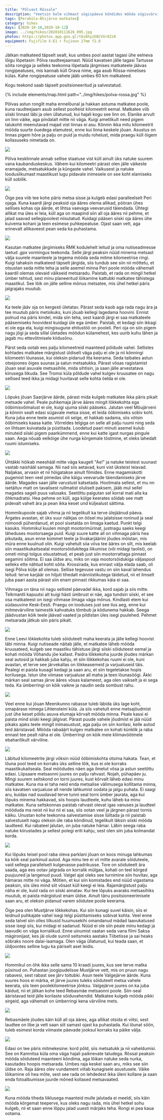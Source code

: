 ```yaml
---
title: "Põlvast Rõssale"
description: "Veetsin kolm vihmast sügispäeva kõndides mööda sügisvärvides matkateed Põlvast lõunasse."
tags: [Peraküla-Ähijärve matkatee]
category: hikes
days: [2020-10-10,2020-10-12]
image: ../img/hikes/202010111626_095.jpg
photos: https://photos.app.goo.gl/t8i6hyzEBCVXr8Zz8
equipment: Fujifilm X-E1 + Fujinon 27mm f2.8
---
```


Jätkan matkateed täpselt sealt, kus umbes pool aastat tagasi ühe eelneva lõigu lõpetasin: Põlva raudteejaamast. Nüüd kavatsen jälle tagasi Tartusse sõita rongiga ja selleks teekonna lõpetada järgmises matkateele jäävas rongipeatuses, mis kannab küll Orava nime, aga asub Rõssa-nimelises külas. Kahe rongipeatuse vahele jääb umbes 60 km matkateed. 

Kogu teekond saab täpselt positsioneeritud ja salvestatud.

{% include elements/map.html path="../img/hikes/polva-rossa.jpg" %}

Põlvas astun rongilt maha ennelõunal ja hakkan astuma matkatee poole, kuna raudteejaam asub sellest poolteist kilomeetrit eemal. Matkatee viib siiski linnast läbi ja olen üllatunud, kui hajali kogu see linn on. Elanike arvult on linn väike, aga pindalalt mitte nii väga. Kuigi ametlikult need pigem talukohti meenutavad majad vist linnas ei asu. Kõnnin ikka mitu kilomeetrit mööda suurte õuedega elamutest, enne kui linna keskele jõuan. Asustus on linnas pigem  hõre ja palju on puid ja muidu rohelust, mida praegu küll õigem kollasuseks nimetada on. 

![](../img/hikes/202010101142_004.jpg)

Põlva kesklinnale annab sellise staatuse vist küll ainult üks natuke suurem vana kaubanduskeskus. Vähem kui kilomeetri pärast olen jälle väikeste eramajade, metsatukkade ja küngaste vahel. Vaikusest ja natuke looduslikumast maastikust lugu pidavale inimesele on see koht elamiseks küll sobilik.

![](../img/hikes/202010101214_009.jpg)

Õige pea viib tee kohe päris metsa sisse ja kulgeb edasi paralleelselt Peri ojaga. Kuna kaardi järgi peaksid oja ääres olema allikad, pööran ühes sellises kohas oja äärde, et lihtsa vaevaga veevarusid täiendada. Ühtegi allikat ma üles ei leia, küll aga on maapind siin all oja ääres nii pehme, et jalad saavad sellegipoolest niisutatud. Kuidagi pääsen siiski oja ääres ühe kuivema kohani ja teen esimese puhkepeatuse. Ojast saan vett, aga erinevalt allikaveest pean seda ka puhastama. 

![](../img/hikes/202010101259_014.jpg)

Kasutan matkatee järgimiseks RMK kodulehelt leitud ja oma nutiseadmesse laetud *.gpx* vormingus teekonda. Selle järgi peaksin nüüd minema metsast välja suurele maanteele ja tegema mööda seda mitme kilomeetrise ringi. Kuigi tahaksin matkateed täpselt järgida, siis tundub see siin nii mõttetu, et otsustan seda mitte teha ja selle asemel minna Peri poole mööda vähemalt kaardil olemas olevaid väikseid metsaradu. Paistab, et rada on mingil hetkel ümber tehtud, sest minu planeeritud lõikamine kattubki matkatee tähistega maastikul. See lõik on jälle selline mõnus metsatee, mis ühel hetkel päris jalgrajaks muutub. 

![](../img/hikes/202010101342_025.jpg)

Ka teele jääv oja on kergesti ületatav. Pärast seda kaob aga rada nagu ära ja tee muutub päris metsikuks, kuni jõuab kellegi lagedama hoovini. Ennist polnud ma päris kindel, mida siin teha, sest kaardi järgi ei saa matkateele pääsemiseks hoovidest kuidagi üle ega ümber. Paistab, et kedagi siin ikkagi ei ole ega ela, kuigi mingisugune ehitustöö on pooleli. Peri oja on siin pigem nagu jõgi ja seda sillal ületades möödun külamehest, kes uurib kuhu lähen ja jagab mu ettevõtmisele kiidusõnu. 

Pärst seda ootab ees palju kilomeetreid maanteed põldude vahel. Sellistes kohtades matkatee märgistust üldiselt väga palju ei ole ja nii kõnningi kilomeetri lõunasse, kui oleksin pidanud itta keerama. Seda taibates astun otsejoones õiges suunas ja satun metsatukka. Pärast võsas ragistamist jõuan seal asuvale metsasihile, mida sihtisin, ja saan jälle arvestatava kiirusega liikuda. See Tromsi küla põldude vahel kulgev kruusatee on nagu sellised teed ikka ja midagi huvitavat selle kohta öelda ei ole. 

![](../img/hikes/202010101449_039.jpg)

Lõpuks jõuan Saarjärve äärde, pärast mida kulgeb matkatee ikka päris pikalt metsade vahel. Peale puhkemaja järve ääres mingit lõkkekohta ega ööbimisvõimalust ei ole, kuigi ujuma siiski pääseks. Jalutan veel Mõujärveni ja kõnnin sealt edasi sügavale metsa sisse, et leida ööbimiseks sobiv koht. Kuna juba enne teele asumist oli selge, et hakkab sadama, siis võtsin ööbimiseks kaasa katte. Võrreldes telgiga on selle all palju ruumi ning seda on lihtsam kuivatada ja püstitada. Loodetud paari minuti asemel kulub minuteid siiski pigem paarkümmend, enne kui katte igast nurgas pingule saan. Aega nõuab eelkõige ühe nurga kõrgemale tõstmine, et oleks lahedalt ruumi istumiseks. 

![](../img/hikes/202010101728_049.jpg)

Ühtäkki hõikab meeshääl mitte väga kaugelt "Ae!" ja natuke teistest suunast vastab naishääl samaga. Nii nad siis aetavad, kuni vist üksteist leiavad. Naljakas, arvasin et nii hõigatakse ainult filmides. Enne magamiskotti pugemist teen veel pimedas ühe käigu veevarude täiendamiseks järve äärde. Magades saan jälle varustust katsetada. Hoolimata sellest, et mu nn isetäituv matt on tavalisest rullmatist oluliselt paksem, jääb mul sellel magades sageli puus valusaks. Seetõttu paigutan sel korral mati alla ka õhkmadratsi. Hea pehme on küll, aga külge keerates sõidab see matt pidevalt vahelt ära ja pean ikka keset und küljealust sättima. 

Hommikupoole sajab vihma ja nii tegelikult ka terve ülejäänud päeva. Ärgates avastan, et üks suur nälkjas on öösel mu jalatsisse roninud ja seal niimoodi  püherdanud, et pool sisetalda on limaga kaetud. Punkt telgi kasuks. Hommikul kuulen mingit mootorimürinat, justnagu saeks keegi läheduses mootorsaega puid. Kuigi suure katte all on vihmaga päris hea pikutada, asun enne kümmet teele ja liivakarjäärini jõudes mõistan, mis müra enne kuulnud olin. Kuigi vahetult siia viiva tee ääres on silt, mis keelab siin maastikukaitsealal mootorsõidukitega liikumise (või midagi taolist), on ometi mingi tolgus otsustatnud, et peab just siin mootorrattaga pinnast segamini sõitma. Ei saa üldse aru, miks on vaja mootorsõidukiga väljaspool selleks ette nähtud kohti sõita. Krossirada, kus ennast välja elada saab, oli isegi Põlva külje all olemas. Sellise tegevuse vastu on siin kaval lahendus leitud: terve karjäär on hiljuti tihedalt männiistikutega täidetud, nii et ilmselt juba paari aasta pärast siin enam pinnast rikkumas käia ei saa. 

Vihmaga on täna nii nagu sellistel päevadel ikka, kord sajab ja siis mitte. Telkmantli kapuutsi alt kuigi hästi ümbrust ei näe, aga tundsin siiski, et see osa matkateest on isegi vihmase ilmaga väga mõnus. Kindlasti etem kui südasuvine Kesk-Eesti. Praegu on looduses just see ilus aeg, enne kui mitmevärviline taimestik kahvatuks tõmbub ja kõdunema hakkab. Seega jäädvustan kõik teele jäävad vaated ja pildistan üles isegi puulehed. Pehmet metsarada jätkub siin päris pikalt. 

![](../img/hikes/202010111002_061.jpg)

Enne Leevi lõkkekohta tuleb sõiduteelt maha keerata ja jälle kellegi hoovist läbi minna. Kuigi nutiseade näitab jälle, et matkatee läheb mööda kruusateed, kulgeb see maastiku tähistuse järgi siiski sõiduteest eemal ja kohati mööda Võhandu jõe kallast. Paidra lõkkekoha juurde jõudes märkan seal autosid ja hakkab juba kahju, et siin lõkkekohas ruumi ei ole, kuni avastan, et terve see järvekallas on lõkkeasemeid ja varjualuseid täis. Pealegi ei paista kusagil kedagi ja saan aru, et siin tegeletakse hopis korilusega. Istun ühe viimase varjualuse all maha ja teen lõunasöögi. Äkki märkan seal samas järve ääres võsas kalameest, aga olen vaikselt ja ei sega teda. Ka ümberringi on kõik vaikne ja naudin seda sombust rahu. 

![](../img/hikes/202010111404_077.jpg)

Veel enne kui jõuan Meenikunno rabasse tuleb läbida üks lage koht, omapärase nimega Lihtensteini küla. Ja siis vahetult enne metsajõudmist just ühe keset põldu asuva elumaja kõrvalt mööda minna. Peale kassi ei paista mind siiski keegi jälgivat. Pärast puude vahele jõudmist ei jää nüüd pikaks ajaks teele mingit inimasustust, aga palju on siin korilasi, kelle autod teid ääristavad. Mööda rabaäärt kulgev matkatee on kohati künklik ja raba ennast tee pealt näha ei ole. Ümberringi on kõik meie kliimavöötmele ebaharilikult värviline.

![](../img/hikes/202010111548_094.jpg)

Läbitud kilomeetrite järgi võksin nüüd ööbimiskohta otsima hakata. Tean, et lõuna pool teed on korraks üks selline lõik, kus ei ole korraks maastikukaitseala. Seal möödudes näen aga ilmetut võsa ja astun seetõttu edasi. Liipsaare metsaonni juures on palju rahvast. Nojah, pühapäev ju. Mingi suurem seltskond on torni juures, kust kõrvalt läheb edasi minu matkatee. Kuna ma ei taha neid enda metsalise välimusega kollitama minna, siis kavatsen varjualuse all nende lahkumist oodata ja jalgu puhata. Ei saagi aru, kuidas nad suudavad terve tunni seal torni ümber jaurata, aga kui lõpuks minema hakkavad, siis hoopis laudteele, kuhu läheb ka minu matkatee. Kuna seltskonnas paistab rahvast olevat igas vanuses ja laudteel mööduda ma neist nii kui nii ei saa, siis ootan veel ja järgnen pärast tornis käiku. Unustan kohe teekonna salvestamise sisse lülitada ja nii paistab salvestuselt nagu oleksin üle raba kõndinud, tegelikult läksin siiski mööda laudteed. Kui rabateel jalutan, on juba natuke hämar. Läbin seega raba natuke kiirustades ja sellest polegi eriti kahju, sest olen siin juba kolmandat korda. 

![](../img/hikes/202010111747_102.jpg)

Kui lõpuks teisel pool raba oleva parklani jõuan on koos minuga lahkumas ka kõik seal parkinud autod. Aga minu tee ei vii mitte avarale sõiduteele, vaid sellega parallelselt kulgevasse padrikusse. Tore on sõiduteelt ära saada, aga ees ootav jalgrada on korralik mülgas, kohati on teel kõrged puujuured ja langenud puud. Valgel ajal oleks see turnimine siin huvitav, aga hämaras mitte nii väga. Mõtlen, et kui siin komistades end nüüd vigastama peaksin, siis üles mind siit võsast küll keegi ei leia. Rajamärgistust palju näha ei ole, kuid rada on siiski aimatav. Kui tee lõpuks avaraks metsasihiks muutub, ei paista märgistust enam üldse. Ainult tänu positsioneerimisele saan aru, et oleksin pidanud varem sõidutee poole keerama.

Õige pea olen Mustjärve lõkkekohas. Kui siin kunagi suvel käisin, siis ei leidnud puhkajate vahel isegi telgi püstitamiseks sobivat kohta. Veel enne seda talvel siin olles tilkusid huumusekihi omandanud mädad laavukatused sisse isegi siis, kui midagi ei sadanud. Nüüd ei ole siin peale minu kedagi ja laavudki on väga korralikud. Enne uinumist vaatan seda vana filmi Saksa mägironijast, kes jäi olude sunnil seitsmeks aastaks Tiibetisse ja sai heaks sõbraks noore dalai-laamaga. Olen väga üllatunud, kui teada saan, et üldjoontes selline lugu ka päriselt aset leidis. 

![](../img/hikes/202010120839_108.jpg)

Hommikul on õhk ikka selle sama 10 kraadi juures, kus see terve matka püsinud on. Puhastan joogipudelisse Mustjärve vett, mis on pruun nagu rabavesi, sest rabast see järv toitubki. Asun teele Valgejärve äärde. Kuna suures hoos ei märka, et järve juures tuleks sõiduteelt metsa vahele keerata, siis teen poolekilomeetrise jõnksu. Valgejärve juures on ka juba käidud, nii et jätkan kohe teed Rebasmäe metsaonni poole. Siin-seal ääristavad teid jälle korilaste sõiduvahendid. Matkatee kulgeb mööda pikki sirgeid, aga vähemalt on ümberringi kena värviline mets. 

![](../img/hikes/202010121040_120.jpg)

Rebasmäele jõudes käin küll all oja ääres, aga allikat otsida ei viitsi, sest laudtee on libe ja vett saan siit samast ojast ka puhastada. Kui lõunat söön, tuleb esimest korda viimaste päevade jooksul korraks ka päike välja. 

![](../img/hikes/202010121248_144.jpg)

Edasi on tee päris mitmekesine: kord põld, siis metsatukk ja nii vaheldumisi. See on Kamnitsa küla oma väga hajali paiknevate taludega. Rõssal peaksin mööda sõiduteed maanteeni kõndima, aga lõikan natuke seda nurka, kasutades hoopis metsarada. Umbes raja keskel saan aru, miks see siin üldse on. Raja ääres olev vundament viitab kunagisele asustusele. Väike lõikamine oli hea mõte, sest see rada on lehdedest ikka üleni kollane ja saan enda fotoalbumisse juurde mõned kollased metsavaated. 

![](../img/hikes/202010121431_165.jpg)

Kuna mööda tiheda liiklusega maanteid mulle jalutada ei meeldi, siis käin mööda kõrgemat teeperve, kus oleks nagu rada, mis ühel hetkel sohu kulgeb, nii et saan enne lõppu jalad uuesti märjaks teha. Rongi ei pea kaua ootama.
